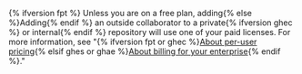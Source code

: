 {% ifversion fpt %} Unless you are on a free plan, adding{% else %}Adding{% endif %} an outside collaborator to a private{% ifversion ghec %} or internal{% endif %} repository will use one of your paid licenses. For more information, see "{% ifversion fpt or ghec %}[About per-user pricing](/billing/managing-billing-for-your-github-account/about-per-user-pricing){% elsif ghes or ghae %}[About billing for your enterprise](/billing/managing-billing-for-your-github-account/about-billing-for-your-enterprise){% endif %}."
